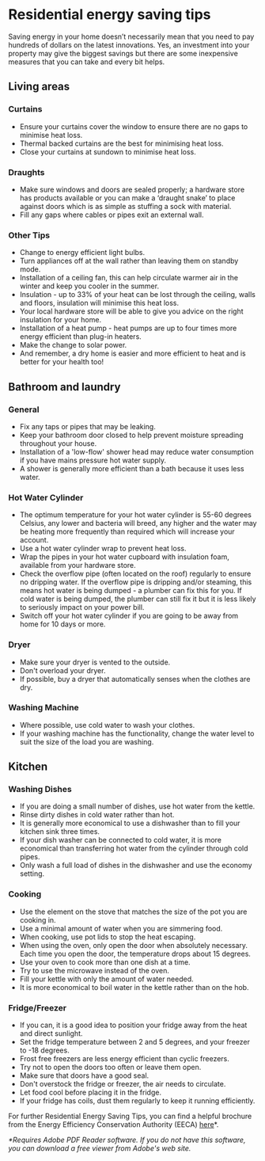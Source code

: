# Residential energy saving tips
<p class="intro">Saving energy in your home doesn’t necessarily mean that you need to pay hundreds of dollars on the latest innovations. Yes, an investment into your property may give the biggest savings but there are some inexpensive measures that you can take and every bit helps.</p>


## Living areas

### Curtains
- Ensure your curtains cover the window to ensure there are no gaps to minimise heat loss.
- Thermal backed curtains are the best for minimising heat loss.
- Close your curtains at sundown to minimise heat loss.


### Draughts
- Make sure windows and doors are sealed properly; a hardware store has products available or you can make a ‘draught snake’ to place against doors which is as simple as stuffing a sock with material.
- Fill any gaps where cables or pipes exit an external wall.

### Other Tips
- Change to energy efficient light bulbs.
- Turn appliances off at the wall rather than leaving them on standby mode.
- Installation of a ceiling fan, this can help circulate warmer air in the winter and keep you cooler in the summer.
- Insulation - up to 33% of your heat can be lost through the ceiling, walls and floors, insulation will minimise this heat loss.
- Your local hardware store will be able to give you advice on the right insulation for your home.
- Installation of a heat pump - heat pumps are up to four times more energy efficient than plug-in heaters.
- Make the change to solar power.
- And remember, a dry home is easier and more efficient to heat and is better for your health too!


## Bathroom and laundry
### General
- Fix any taps or pipes that may be leaking.
- Keep your bathroom door closed to help prevent moisture spreading throughout your house.
- Installation of a 'low-flow' shower head may reduce water consumption if you have mains pressure hot water supply.
- A shower is generally more efficient than a bath because it uses less water.

### Hot Water Cylinder
- The optimum temperature for your hot water cylinder is 55-60 degrees Celsius, any lower and bacteria will breed, any higher and the water may be heating more frequently than required which will increase your account.
- Use a hot water cylinder wrap to prevent heat loss.
- Wrap the pipes in your hot water cupboard with insulation foam, available from your hardware store.
- Check the overflow pipe (often located on the roof) regularly to ensure no dripping water. If the overflow pipe is dripping and/or steaming, this means hot water is being dumped - a plumber can fix this for you. If cold water is being dumped, the plumber can still fix it but it is less likely to seriously impact on your power bill.
- Switch off your hot water cylinder if you are going to be away from home for 10 days or more.


### Dryer
- Make sure your dryer is vented to the outside.
- Don't overload your dryer.
- If possible, buy a dryer that automatically senses when the clothes are dry.


### Washing Machine
- Where possible, use cold water to wash your clothes.
- If your washing machine has the functionality, change the water level to suit the size of the load you are washing.


## Kitchen
### Washing Dishes
- If you are doing a small number of dishes, use hot water from the kettle.
- Rinse dirty dishes in cold water rather than hot.
- It is generally more economical to use a dishwasher than to fill your kitchen sink three times.
- If your dish washer can be connected to cold water, it is more economical than transferring hot water from the cylinder through cold pipes.
- Only wash a full load of dishes in the dishwasher and use the economy setting.



### Cooking
- Use the element on the stove that matches the size of the pot you are cooking in.
- Use a minimal amount of water when you are simmering food.
- When cooking, use pot lids to stop the heat escaping.
- When using the oven, only open the door when absolutely necessary. Each time you open the door, the temperature drops about 15 degrees.
- Use your oven to cook more than one dish at a time.
- Try to use the microwave instead of the oven.
- Fill your kettle with only the amount of water needed.
- It is more economical to boil water in the kettle rather than on the hob.


### Fridge/Freezer
- If you can, it is a good idea to position your fridge away from the heat and direct sunlight.
- Set the fridge temperature between 2 and 5 degrees, and your freezer to -18 degrees.
- Frost free freezers are less energy efficient than cyclic freezers.
- Try not to open the doors too often or leave them open.
- Make sure that doors have a good seal.
- Don't overstock the fridge or freezer, the air needs to circulate.
- Let food cool before placing it in the fridge.
- If your fridge has coils, dust them regularly to keep it running efficiently.


For further Residential Energy Saving Tips, you can find a helpful brochure from the Energy Efficiency Conservation Authority (EECA) [here](http://www.eeca.govt.nz/eeca-library/residential/brochure/getting-warmer-by-degrees-brochure-06.pdf)*.

_*Requires Adobe PDF Reader software. If you do not have this software, you can download a free viewer from Adobe's web site._
